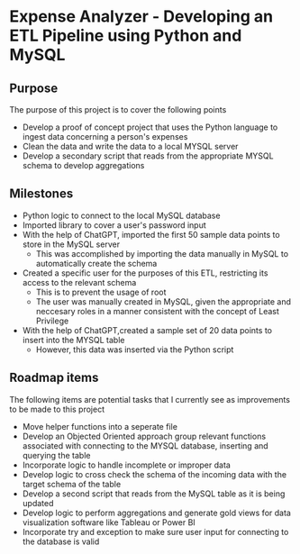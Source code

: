 # Expense Analyzer - Developing an ETL Pipeline using Python and MySQL

## Purpose 

The purpose of this project is to cover the following points 

- Develop a proof of concept project that uses the Python language to ingest data concerning a person's expenses 
- Clean the data and write the data to a local MYSQL server
- Develop a secondary script that reads from the appropriate MYSQL schema to develop aggregations

## Milestones

- Python logic to connect to the local MySQL database
- Imported library to cover a user's password input
- With the help of ChatGPT, imported the first 50 sample data points to store in the MySQL server
    - This was accomplished by importing the data manually in MySQL to automatically create the schema
- Created a specific user for the purposes of this ETL, restricting its access to the relevant schema
    - This is to prevent the usage of root 
    - The user was manually created in MySQL, given the appropriate and neccesary roles in a manner consistent with the concept of Least Privilege
- With the help of ChatGPT,created a sample set of 20 data points to insert into the MYSQL table
    - However, this data was inserted via the Python script

## Roadmap items
The following items are potential tasks that I currently see as improvements to be made to this project

- Move helper functions into a seperate file 
- Develop an Objected Oriented approach group relevant functions associated with connecting to the MYSQL database, inserting and querying the table
- Incorporate logic to handle incomplete or improper data
- Develop logic to cross check the schema of the incoming data with the target schema of the table
- Develop a second script that reads from the MySQL table as it is being updated
- Develop logic to perform aggregations and generate gold views for data visualization software like Tableau or Power BI
- Incorporate try and exception to make sure user input for connecting to the database is valid
